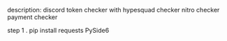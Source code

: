 description: discord token checker with hypesquad checker nitro checker payment checker 


step 1 . pip install requests PySide6
